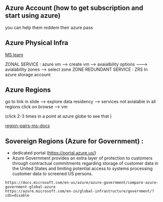 ## 

## Azure Account (how to get subscription and start using azure)
you can help them reddem their azure pass 

## Azure Physical Infra
[MS learn](https://docs.microsoft.com/en-us/learn/modules/describe-core-architectural-components-of-azure/5-describe-azure-physical-infrastructure)

ZONAL SERVICE : azure vm --> create vm --> avaialbility options ---> avialability zones --> select zone 
ZONE REDUNDANT SERVICE : ZRS In azure storage account 

## Azure Regions 
go to link in slide --> explore data residency --> services not avialable in all regions
click on browse --> vm 

(click 2-3 times in a point at azure globe to see that )

[region-pairs-ms-docs](https://docs.microsoft.com/en-us/azure/availability-zones/cross-region-replication-azure)

## Sovereign Regions (Azure for Government) : 
- dedicated portal (https://portal.azure.us/)
- Azure Government provides an extra layer of protection to customers through contractual commitments regarding storage of customer data in the United States and limiting potential access to systems processing customer data to screened US persons.
```
https://docs.microsoft.com/en-us/azure/azure-government/compare-azure-government-global-azure
https://azure.microsoft.com/en-in/global-infrastructure/government/?cdn=disable
```
